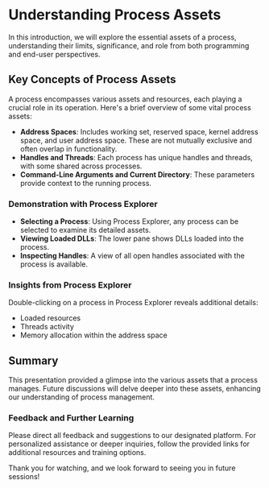# Understanding Process Assets

In this introduction, we will explore the essential assets of a process, understanding their limits, significance, and role from both programming and end-user perspectives.

## Key Concepts of Process Assets

A process encompasses various assets and resources, each playing a crucial role in its operation. Here's a brief overview of some vital process assets:

- **Address Spaces**: Includes working set, reserved space, kernel address space, and user address space. These are not mutually exclusive and often overlap in functionality.
- **Handles and Threads**: Each process has unique handles and threads, with some shared across processes.
- **Command-Line Arguments and Current Directory**: These parameters provide context to the running process.

### Demonstration with Process Explorer

- **Selecting a Process**: Using Process Explorer, any process can be selected to examine its detailed assets.
- **Viewing Loaded DLLs**: The lower pane shows DLLs loaded into the process.
- **Inspecting Handles**: A view of all open handles associated with the process is available.

### Insights from Process Explorer

Double-clicking on a process in Process Explorer reveals additional details:
- Loaded resources
- Threads activity
- Memory allocation within the address space

## Summary

This presentation provided a glimpse into the various assets that a process manages. Future discussions will delve deeper into these assets, enhancing our understanding of process management.

### Feedback and Further Learning

Please direct all feedback and suggestions to our designated platform. For personalized assistance or deeper inquiries, follow the provided links for additional resources and training options.

Thank you for watching, and we look forward to seeing you in future sessions!
